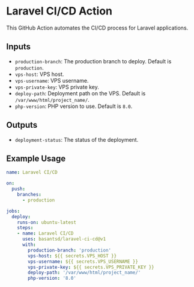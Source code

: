 # Laravel CI/CD Action

This GitHub Action automates the CI/CD process for Laravel applications.

## Inputs

- `production-branch`: The production branch to deploy. Default is `production`.
- `vps-host`: VPS host.
- `vps-username`: VPS username.
- `vps-private-key`: VPS private key.
- `deploy-path`: Deployment path on the VPS. Default is `/var/www/html/project_name/`.
- `php-version`: PHP version to use. Default is `8.0`.

## Outputs

- `deployment-status`: The status of the deployment.

## Example Usage

```yaml
name: Laravel CI/CD

on:
  push:
    branches:
      - production

jobs:
  deploy:
    runs-on: ubuntu-latest
    steps:
    - name: Laravel CI/CD
      uses: basantsd/laravel-ci-cd@v1
      with:
        production-branch: 'production'
        vps-host: ${{ secrets.VPS_HOST }}
        vps-username: ${{ secrets.VPS_USERNAME }}
        vps-private-key: ${{ secrets.VPS_PRIVATE_KEY }}
        deploy-path: '/var/www/html/project_name/'
        php-version: '8.0'
